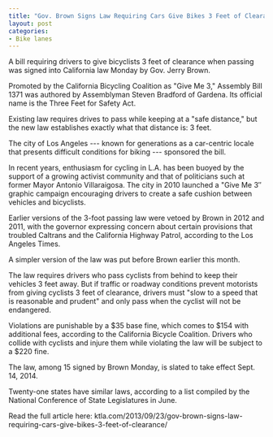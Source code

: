 ```yaml
---
title: "Gov. Brown Signs Law Requiring Cars Give Bikes 3 Feet of Clearance"
layout: post
categories:
- Bike lanes
---
```


A bill requiring drivers to give bicyclists 3 feet of clearance when passing was signed into California law Monday by Gov. Jerry Brown.

Promoted by the California Bicycling Coalition as "Give Me 3," Assembly Bill 1371 was authored by Assemblyman Steven Bradford of Gardena. Its official name is the Three Feet for Safety Act.

Existing law requires drives to pass while keeping at a "safe distance," but the new law establishes exactly what that distance is: 3 feet.

The city of Los Angeles --- known for generations as a car-centric locale that presents difficult conditions for biking --- sponsored the bill.

In recent years, enthusiasm for cycling in L.A. has been buoyed by the support of a growing activist community and that of politicians such at former Mayor Antonio Villaraigosa. The city in 2010 launched a "Give Me 3″ graphic campaign encouraging drivers to create a safe cushion between vehicles and bicyclists.

Earlier versions of the 3-foot passing law were vetoed by Brown in 2012 and 2011, with the governor expressing concern about certain provisions that troubled Caltrans and the California Highway Patrol, according to the Los Angeles Times.

A simpler version of the law was put before Brown earlier this month.

The law requires drivers who pass cyclists from behind to keep their vehicles 3 feet away. But if traffic or roadway conditions prevent motorists from giving cyclists 3 feet of clearance, drivers must "slow to a speed that is reasonable and prudent" and only pass when the cyclist will not be endangered.

Violations are punishable by a $35 base fine, which comes to $154 with additional fees, according to the California Bicycle Coalition. Drivers who collide with cyclists and injure them while violating the law will be subject to a $220 fine.

The law, among 15 signed by Brown Monday, is slated to take effect Sept. 14, 2014.

Twenty-one states have similar laws, according to a list compiled by the National Conference of State Legislatures in June.

Read the full article here: ktla.com/2013/09/23/gov-brown-signs-law-requiring-cars-give-bikes-3-feet-of-clearance/